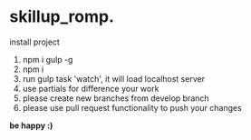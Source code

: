 # skillup_romp. 

install project
1. npm i gulp -g
2. npm i
3. run gulp task 'watch', it will load localhost server
4. use partials for difference your work
5. please create new branches from develop branch
6. please use pull request functionality to push your changes


**be happy :)**